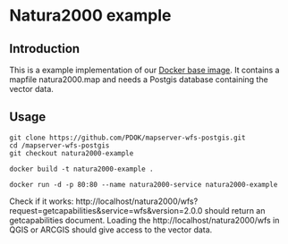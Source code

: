 # Natura2000 example

## Introduction
This is a example implementation of our [Docker base image](https://github.com/PDOK/mapserver-wfs-postgis). It contains a mapfile natura2000.map and needs a Postgis database containing the vector data.

## Usage
```
git clone https://github.com/PDOK/mapserver-wfs-postgis.git
cd /mapserver-wfs-postgis
git checkout natura2000-example
```

```
docker build -t natura2000-example .
```

```
docker run -d -p 80:80 --name natura2000-service natura2000-example
```

Check if it works: http://localhost/natura2000/wfs?request=getcapabilities&service=wfs&version=2.0.0 should return an getcapabilities document. Loading the http://localhost/natura2000/wfs in QGIS or ARCGIS should give access to the vector data.

